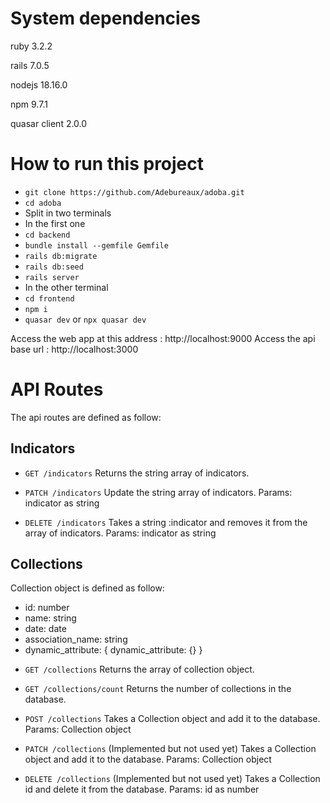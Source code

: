 # System dependencies

ruby 3.2.2

rails 7.0.5

nodejs 18.16.0

npm 9.7.1

quasar client 2.0.0

# How to run this project

  * ```git clone https://github.com/Adebureaux/adoba.git```
  * ```cd adoba```
  * Split in two terminals
  * In the first one
  * ```cd backend```
  * ```bundle install --gemfile Gemfile```
  * ```rails db:migrate```
  * ```rails db:seed```
  * ```rails server```
  * In the other terminal
  * ```cd frontend```
  * ```npm i```
  * ```quasar dev``` or ```npx quasar dev```

Access the web app at this address : http://localhost:9000
Access the api base url : http://localhost:3000

# API Routes

The api routes are defined as follow:
## Indicators
* ```GET /indicators```
Returns the string array of indicators.

* ```PATCH /indicators```
Update the string array of indicators.
Params: indicator as string

* ```DELETE /indicators```
Takes a string :indicator and removes it from the array of indicators.
Params: indicator as string

## Collections
Collection object is defined as follow:
- id: number
- name: string
- date: date
- association_name: string
- dynamic_attribute: { dynamic_attribute: {} }

* ```GET /collections```
Returns the array of collection object.

* ```GET /collections/count```
Returns the number of collections in the database.

* ```POST /collections```
Takes a Collection object and add it to the database.
Params: Collection object

* ```PATCH /collections``` (Implemented but not used yet)
Takes a Collection object and add it to the database.
Params: Collection object

* ```DELETE /collections``` (Implemented but not used yet)
Takes a Collection id and delete it from the database.
Params: id as number
